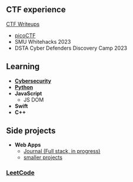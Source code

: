 <h2>CTF experience</h2>

[CTF Writeups](https://github.com/maejikal/ctf)

- [picoCTF](https://play.picoctf.org/users/mae)
- SMU Whitehacks 2023
- DSTA Cyber Defenders Discovery Camp 2023

<h2>Learning</h2>

- <b>[Cybersecurity](https://github.com/maejikal/hacking)</b>
- <b>[Python](https://github.com/maejikal/learning-python/tree/main)</b>
- <b>JavaScript</b>
  - JS DOM
- <b>Swift</b>
- <b>C++</b>

<h2>Side projects</h2>

- <b>Web Apps</b>
  - [Journal (Full stack, in progress)](https://github.com/maejikal/web-journal)
  - [smaller projects](https://github.com/maejikal/web-projects)
  


### [LeetCode](https://github.com/maejikal/leetcode)
